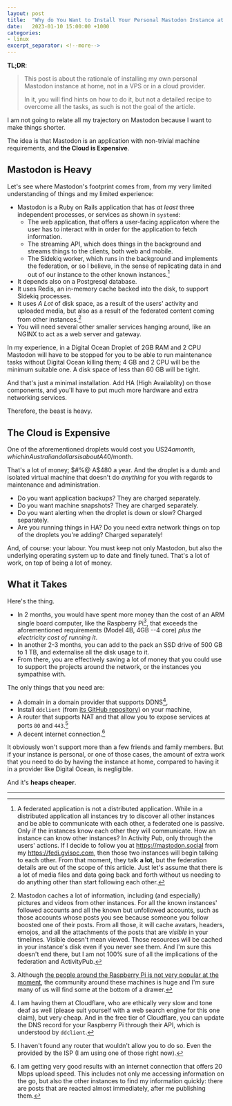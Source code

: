 ```yaml
---
layout: post
title:  "Why do You Want to Install Your Personal Mastodon Instance at Home"
date:   2023-01-10 15:00:00 +1000
categories:
- linux
excerpt_separator: <!--more-->
---
```

**TL;DR**: 
> This post is about the rationale of installing my own personal Mastodon instance at home, not in a VPS or in a cloud provider.
>
> In it, you will find hints on how to do it, but not a detailed recipe to overcome all the tasks, as such is not the goal of the article.

I am not going to relate all my trajectory on Mastodon because I want to make things shorter. 

The idea is that Mastodon is an application with non-trivial machine requirements, and **the Cloud is Expensive**.
<!--more-->
## Mastodon is Heavy
Let's see where Mastodon's footprint comes from, from my very limited understanding of things and my limited experience:

 - Mastodon is a Ruby on Rails application that has *at least* three independent processes, or services as shown in `systemd`: 
   - The web application, that offers a user-facing applicaton where the user has to interact with in order for the application to fetch information.
   - The streaming API, which does things in the background and streams things to the clients, both web and mobile.
   - The Sidekiq worker, which runs in the background and implements the federation, or so I believe, in the sense of replicating data in and out of our instance to the other known instances.[^1]
 - It depends also on a Postgresql database.
 - It uses Redis, an in-memory cache backed into the disk, to support Sidekiq processes.
 - It uses *A Lot* of disk space, as a result of the users' activity and uploaded media, but also as a result of the federated content coming from other instances.[^2]
 - You will need several other smaller services hanging around, like an NGINX to act as a web server and gateway.

In my experience, in a Digital Ocean Droplet of 2GB RAM and 2 CPU Mastodon will have to be stopped for you to be able to run maintenance tasks without Digital Ocean killing them; 4 GB and 2 CPU will be the minimum suitable one. A disk space of less than 60 GB will be tight.

And that's just a minimal installation. Add HA (High Availablity) on those components, and you'll have to put much more hardware and extra networking services. 

Therefore, the beast is heavy.

## The Cloud is Expensive
One of the aforementioned droplets would cost you US$24 a month, which in Australian dollars is about A$40/month. 

That's a lot of money; $#%@ A$480 a year. And the droplet is a dumb and isolated virtual machine that doesn't do *anything* for you with regards to maintenance and administration.

- Do you want application backups? They are charged separately.
- Do you want machine snapshots? They are charged separately.
- Do you want alerting when the droplet is down or slow? Charged separately.
- Are you running things in HA? Do you need extra network things on top of the droplets you're adding? Charged separately! 

And, of course: your labour. You must keep not only Mastodon, but also the underlying operating system up to date and finely tuned. That's a lot of work, on top of being a lot of money.

## What it Takes
Here's the thing. 
- In 2 months, you would have spent more money than the cost of an ARM single board computer, like the Raspberry Pi[^3], that exceeds the aforementioned requirements (Model 4B, 4GB --4 core) *plus the electricity cost of running it*. 
- In another 2-3 months, you can add to the pack an SSD drive of 500 GB to 1 TB, and externalise all the disk usage to it.
- From there, you are effectively saving a lot of money that you could use to support the projects around the network, or the instances you sympathise with.

The only things that you need are: 
- A domain in a domain provider that supports DDNS[^4], 
- Install `ddclient` (from [its GitHub repository](https://github.com/ddclient/ddclient)) on your machine, 
- A router that supports NAT and that allow you to expose services at ports `80` and `443`.[^5]
- A decent internet connection.[^6] 

It obviously won't support more than a few friends and family members. But if your instance is personal, or one of those cases, the amount of extra work that you need to do by having the instance at home, compared to having it in a provider like Digital Ocean, is negligible. 

And it's **heaps cheaper**.

---
[^1]: A federated application is not a distributed application. While in a distributed application all instances try to discover all other instances and be able to communicate with each other, a federated one is passive. Only if the instances know each other they will communicate. How an instance can know other instances? In Activity Pub, only through the users' actions. If I decide to follow you at https://mastodon.social from my https://fedi.gvisoc.com, then those two instances will begin talking to each other. From that moment, they talk **a lot**, but the federation details are out of the scope of this article. Just let's assume that there is a lot of media files and data going back and forth without us needing to do anything other than start following each other.
[^2]: Mastodon caches a lot of information, including (and especially) pictures and videos from other instances. For all the known instances' followed accounts and all the known but unfollowed accounts, such as those accounts whose posts you see because someone you follow boosted one of their posts. From all those, it will cache avatars, headers, emojos, and all the attachments of the posts that are *visible* in your timelines. Visible doesn't mean viewed. Those resources will be cached in your instance's disk even if you never see them. And I'm sure this doesn't end there, but I am not 100% sure of all the implications of the federation and ActivityPub.
[^3]: Although [the people around the Raspberry Pi is not very popular at the moment](https://www.buzzfeednews.com/article/chrisstokelwalker/raspberry-pi-hired-ex-cop-mastodon-controversy), the community around these machines is huge and I'm sure many of us will find some at the bottom of a drawer.
[^4]: I am having them at Cloudflare, who are ethically very slow and tone deaf as well (please suit yourself with a web search engine for this one claim), but very cheap. And in the free tier of Cloudflare, you can update the DNS record for your Raspberry Pi through their API, which is understood by `ddclient`.
[^5]: I haven't found any router that wouldn't allow you to do so. Even the provided by the ISP (I am using one of those right now).
[^6]: I am getting very good results with an internet connection that offers 20 Mbps upload speed. This includes not only me accessing information on the go, but also the other instances to find my information quickly: there are posts that are reacted almost immediately, after me publishing them.